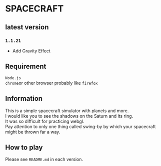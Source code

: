 # SPACECRAFT  
## latest version  
### ```1.1.21```  
* Add Gravity Effect  
  
## Requirement  
```Node.js```  
```chrome```or other browser probably like ```firefox```  
  
## Information  
This is a simple spacecraft simulator with planets and more.  
I would like you to see the shadows on the Saturn and its ring.  
It was so difficult for practicing webgl.  
Pay attention to only one thing called swing-by by which your spacecraft might be thrown far a way.  
   
## How to play 
Please see ```README.md``` in each version. 
